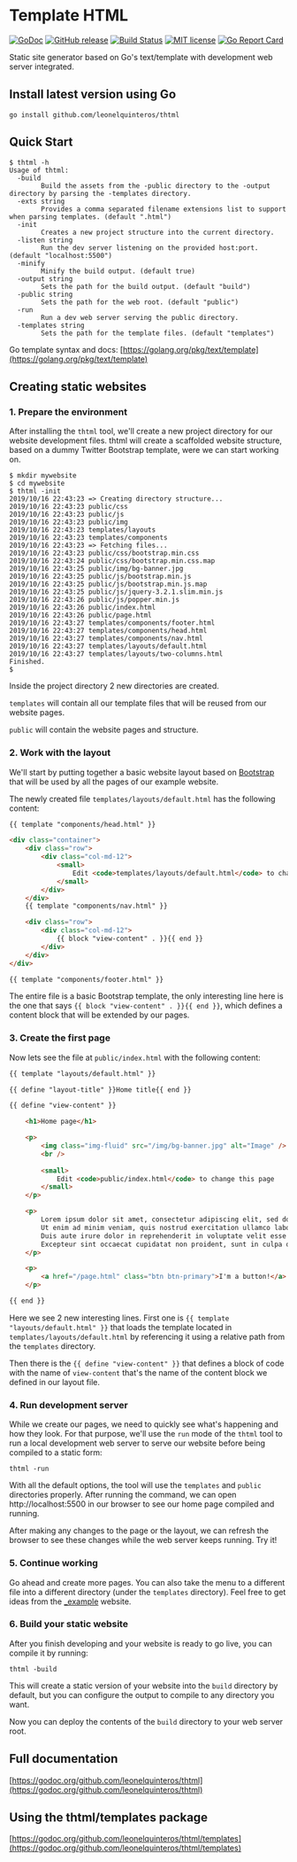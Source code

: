 # Template HTML

[![GoDoc](https://godoc.org/github.com/leonelquinteros/thtml?status.svg)](https://godoc.org/github.com/leonelquinteros/thtml)
[![GitHub release](https://img.shields.io/github/release/leonelquinteros/thtml.svg)](https://github.com/leonelquinteros/thtml)
[![Build Status](https://travis-ci.org/leonelquinteros/thtml.svg?branch=master)](https://travis-ci.org/leonelquinteros/thtml)
[![MIT license](https://img.shields.io/badge/License-MIT-blue.svg)](LICENSE)
[![Go Report Card](https://goreportcard.com/badge/github.com/leonelquinteros/thtml)](https://goreportcard.com/report/github.com/leonelquinteros/thtml)


Static site generator based on Go's text/template with development web server integrated. 


## Install latest version using Go

```
go install github.com/leonelquinteros/thtml
```


## Quick Start

```
$ thtml -h
Usage of thtml:
  -build
        Build the assets from the -public directory to the -output directory by parsing the -templates directory.
  -exts string
        Provides a comma separated filename extensions list to support when parsing templates. (default ".html")
  -init
        Creates a new project structure into the current directory.
  -listen string
        Run the dev server listening on the provided host:port. (default "localhost:5500")
  -minify
        Minify the build output. (default true)
  -output string
        Sets the path for the build output. (default "build")
  -public string
        Sets the path for the web root. (default "public")
  -run
        Run a dev web server serving the public directory.
  -templates string
        Sets the path for the template files. (default "templates")

```


Go template syntax and docs: [https://golang.org/pkg/text/template](https://golang.org/pkg/text/template)


## Creating static websites

### 1. Prepare the environment

After installing the `thtml` tool, we'll create a new project directory for our website development files. 
thtml will create a scaffolded website structure, based on a dummy Twitter Bootstrap template, were we can start working on. 

```
$ mkdir mywebsite
$ cd mywebsite
$ thtml -init
2019/10/16 22:43:23 => Creating directory structure...
2019/10/16 22:43:23 public/css
2019/10/16 22:43:23 public/js
2019/10/16 22:43:23 public/img
2019/10/16 22:43:23 templates/layouts
2019/10/16 22:43:23 templates/components
2019/10/16 22:43:23 => Fetching files...
2019/10/16 22:43:23 public/css/bootstrap.min.css
2019/10/16 22:43:24 public/css/bootstrap.min.css.map
2019/10/16 22:43:25 public/img/bg-banner.jpg
2019/10/16 22:43:25 public/js/bootstrap.min.js
2019/10/16 22:43:25 public/js/bootstrap.min.js.map
2019/10/16 22:43:25 public/js/jquery-3.2.1.slim.min.js
2019/10/16 22:43:26 public/js/popper.min.js
2019/10/16 22:43:26 public/index.html
2019/10/16 22:43:26 public/page.html
2019/10/16 22:43:27 templates/components/footer.html
2019/10/16 22:43:27 templates/components/head.html
2019/10/16 22:43:27 templates/components/nav.html
2019/10/16 22:43:27 templates/layouts/default.html
2019/10/16 22:43:27 templates/layouts/two-columns.html
Finished.
$
``` 

Inside the project directory 2 new directories are created. 

`templates` will contain all our template files that will be reused from our website pages. 

`public` will contain the website pages and structure.


### 2. Work with the layout

We'll start by putting together a basic website layout based on [Bootstrap](https://getbootstrap.com/) that will be used by all the pages of our example website.

The newly created file `templates/layouts/default.html` has the following content: 

```html
{{ template "components/head.html" }}

<div class="container">
    <div class="row">
        <div class="col-md-12">
            <small>
                Edit <code>templates/layouts/default.html</code> to change this layout
            </small>
        </div>
    </div>
    {{ template "components/nav.html" }}

    <div class="row">
        <div class="col-md-12">
            {{ block "view-content" . }}{{ end }}
        </div>
    </div>
</div>

{{ template "components/footer.html" }}
```

The entire file is a basic Bootstrap template, the only interesting line here is the one that says `{{ block "view-content" . }}{{ end }}`, which defines a content block that will be extended by our pages. 


### 3. Create the first page

Now lets see the file at `public/index.html` with the following content: 

```html
{{ template "layouts/default.html" }}

{{ define "layout-title" }}Home title{{ end }}

{{ define "view-content" }}

    <h1>Home page</h1>

    <p>
        <img class="img-fluid" src="/img/bg-banner.jpg" alt="Image" />
        <br />
        
        <small>
            Edit <code>public/index.html</code> to change this page
        </small>
    </p>

    <p>
        Lorem ipsum dolor sit amet, consectetur adipiscing elit, sed do eiusmod tempor incididunt ut labore et dolore magna aliqua. 
        Ut enim ad minim veniam, quis nostrud exercitation ullamco laboris nisi ut aliquip ex ea commodo consequat. 
        Duis aute irure dolor in reprehenderit in voluptate velit esse cillum dolore eu fugiat nulla pariatur. 
        Excepteur sint occaecat cupidatat non proident, sunt in culpa qui officia deserunt mollit anim id est laborum.
    </p>

    <p>
        <a href="/page.html" class="btn btn-primary">I'm a button!</a>
    </p>

{{ end }}
```

Here we see 2 new interesting lines. First one is `{{ template "layouts/default.html" }}` that loads the template located in `templates/layouts/default.html` by referencing it using a relative path from the `templates` directory. 

Then there is the `{{ define "view-content" }}` that defines a block of code with the name of `view-content` that's the name of the content block we defined in our layout file. 


### 4. Run development server

While we create our pages, we need to quickly see what's happening and how they look. For that purpose, we'll use the `run` mode of the `thtml` tool to run a local development web server to serve our website before being compiled to a static form: 

```
thtml -run
```

With all the default options, the tool will use the `templates` and `public` directories properly. After running the command, we can open http://localhost:5500 in our browser to see our home page compiled and running. 

After making any changes to the page or the layout, we can refresh the browser to see these changes while the web server keeps running. Try it! 


### 5. Continue working

Go ahead and create more pages. You can also take the menu to a different file into a different directory (under the `templates` directory). Feel free to get ideas from the [_example](_example) website.


### 6. Build your static website

After you finish developing and your website is ready to go live, you can compile it by running: 

```
thtml -build
```

This will create a static version of your website into the `build` directory by default, but you can configure the output to compile to any directory you want. 

Now you can deploy the contents of the `build` directory to your web server root.  


## Full documentation

[https://godoc.org/github.com/leonelquinteros/thtml](https://godoc.org/github.com/leonelquinteros/thtml)


## Using the thtml/templates package
[https://godoc.org/github.com/leonelquinteros/thtml/templates](https://godoc.org/github.com/leonelquinteros/thtml/templates)

